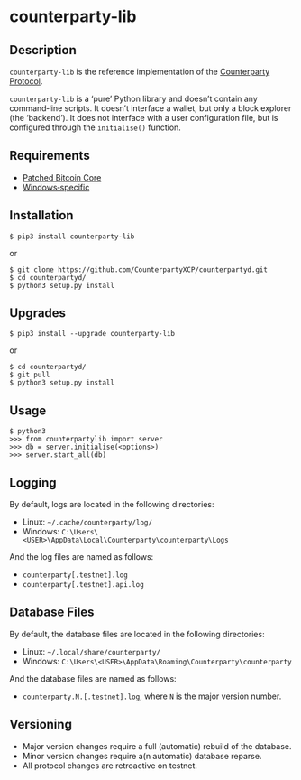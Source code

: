 # counterparty-lib

## Description

`counterparty-lib` is the reference implementation of the [Counterparty Protocol](http://counterparty.io/docs/protocol_specification/).

`counterparty-lib` is a ‘pure’ Python library and doesn’t contain any command‐line scripts. It doesn’t interface a wallet, but only a block explorer (the ‘backend’). It does not interface with a user configuration file, but is configured through the `initialise()` function.


## Requirements

* [Patched Bitcoin Core](bitcoin_core.md)
* [Windows‐specific](windows.md)


## Installation

`$ pip3 install counterparty-lib`

or

```
$ git clone https://github.com/CounterpartyXCP/counterpartyd.git
$ cd counterpartyd/
$ python3 setup.py install
```


## Upgrades

`$ pip3 install --upgrade counterparty-lib`

or

```
$ cd counterpartyd/
$ git pull
$ python3 setup.py install
```


## Usage

```
$ python3
>>> from counterpartylib import server
>>> db = server.initialise(<options>)
>>> server.start_all(db)
```

## Logging

By default, logs are located in the following directories:

* Linux: `~/.cache/counterparty/log/`
* Windows: `C:\Users\<USER>\AppData\Local\Counterparty\counterparty\Logs`

And the log files are named as follows:
* `counterparty[.testnet].log`
* `counterparty[.testnet].api.log`


## Database Files

By default, the database files are located in the following directories:

* Linux: `~/.local/share/counterparty/`
* Windows: `C:\Users\<USER>\AppData\Roaming\Counterparty\counterparty`

And the database files are named as follows:

* `counterparty.N.[.testnet].log`, where `N` is the major version number.


## Versioning

* Major version changes require a full (automatic) rebuild of the database.
* Minor version changes require a(n automatic) database reparse.
* All protocol changes are retroactive on testnet.
